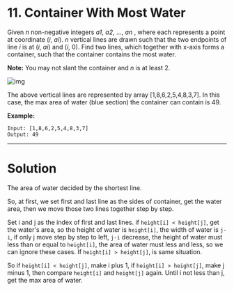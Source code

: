 # 11. Container With Most Water

Given *n* non-negative integers *a1*, *a2*, ..., *an* , where each represents a point at coordinate (*i*, *ai*). *n* vertical lines are drawn such that the two endpoints of line *i* is at (*i*, *ai*) and (*i*, 0). Find two lines, which together with x-axis forms a container, such that the container contains the most water.

**Note:** You may not slant the container and *n* is at least 2.

 

![img](https://s3-lc-upload.s3.amazonaws.com/uploads/2018/07/17/question_11.jpg)

The above vertical lines are represented by array [1,8,6,2,5,4,8,3,7]. In this case, the max area of water (blue section) the container can contain is 49.

 

**Example:**

```
Input: [1,8,6,2,5,4,8,3,7]
Output: 49
```
---
# Solution

The area of water decided by the shortest line.

So, at first, we set first and last line as the 
sides of container, get the water area, then we move 
those two lines together step by step.

Set i and j as the index of first and last lines.
if `height[i] < height[j]`, get the water's area, 
so the height of water is `height[i]`, the width 
of water is `j-i`, if only j move step by step to left, 
`j-i` decrease, the height of water must less than or equal to 
`height[i]`, the area of water must less and less, 
so we can ignore these cases. If `height[i] > height[j]`, 
is same situation.

So if `height[i] < height[j]`, make i plus 1, 
if `height[i] > height[j]`, make j minus 1, 
then compare `height[i]` and `height[j]` again.
Until i not less than j, get the max area of water.

